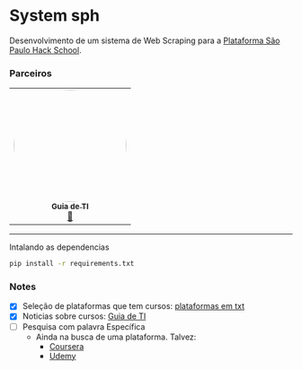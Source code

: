 # System sph
Desenvolvimento de um sistema de Web Scraping para a [Plataforma São Paulo Hack School](https://github.com/FelipeSantos-cco/SPHackSchool).

### Parceiros

<table>
  <tr>
    <td align="center"><a href="https://guiadeti.com.br"><img style="border-radius: 50%;" src="https://guiadeti.com.br/wp-content/uploads/2022/09/guiadeti-logo-facebookg.png" width="200px;" alt=""/><br /><sub><b>Guia de TI</b></sub></a><br /><a href="#" >🦉</a></td>
  </tr>
</table>

--- 
Intalando as dependencias

```bash
pip install -r requirements.txt
```

### Notes

- [x] Seleção de plataformas que tem cursos: [plataformas em txt](./plataformas.txt)
- [x] Noticias sobre cursos: [Guia de TI](https://guiadeti.com.br/)
- [ ] Pesquisa com palavra Específica
  - Ainda na busca de uma plataforma. Talvez:
    - [Coursera](https://www.coursera.org/)
    - [Udemy](https://www.udemy.com/)
